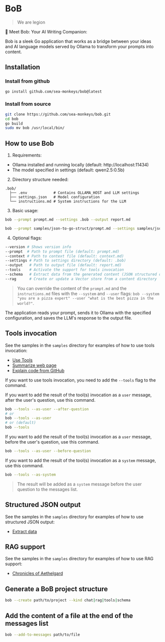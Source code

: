 # BoB
> We are legion

🤖 Meet Bob: Your AI Writing Companion:

Bob is a sleek Go application that works as a bridge between your ideas and AI language models served by Ollama to transform your prompts into content.

## Installation

### Install from github

```bash
go install github.com/sea-monkeys/bob@latest
```

### Install from source

```bash
git clone https://github.com/sea-monkeys/bob.git
cd bob
go build
sudo mv bob /usr/local/bin/
```

## How to use Bob

1. Requirements:
- Ollama installed and running locally (default: http://localhost:11434)
- The model specified in settings (default: qwen2.5:0.5b)

2. Directory structure needed:
```
.bob/
  ├── .env            # Contains OLLAMA_HOST and LLM settings
  ├── settings.json   # Model configuration
  └── instructions.md # System instructions for the LLM
```

3. Basic usage:
```bash
bob --prompt prompt.md --settings .bob --output report.md

bob --prompt samples/json-to-go-struct/prompt.md --settings samples/json-to-go-struct/.bob --output ./report.md
```

4. Optional flags:
```bash
--version # Shows version info
--prompt  # Path to prompt file (default: prompt.md)
--context # Path to context file (default: context.md)
--settings # Path to settings directory (default: .bob)
--output   # Path to output file (default: report.md)
--tools    # Activate the support for tools invocation
--schema   # Extract data from the generated content (JSON structured output)
--rag      # Create or update a Vector store from a content directory
```

> You can override the content of the `prompt.md` and the `instructions.md` files with the `--system` and `--user` flags: `bob --system "you are a pizza expert" --user "what is the best pizza in the world?"`.

The application reads your prompt, sends it to Ollama with the specified configuration, and saves the LLM's response to the output file.

## Tools invocation

See the samples in the `samples` directory for examples of how to use tools invocation:

- [Use Tools](samples/use-tools)
- [Summarize web page](samples/summarize-web-page)
- [Explain code from GitHub](samples/explain-code-from-github)

If you want to use tools invocation, you need to add the `--tools` flag to the command.

If you want to add the result of the tool(s) invocation as a `user` message, after the user's question, use this command.
```bash
bob --tools --as-user --after-question
# or
bob --tools --as-user
# or (default)
bob --tools
```

If you want to add the result of the tool(s) invocation as a `user` message, before the user's question, use this command.
```bash
bob --tools --as-user --before-question
```

If you want to add the result of the tool(s) invocation as a `system` message, use this command.
```bash
bob --tools --as-system
```
> The result will be added as a `system` message before the user question to the messages list.



## Structured JSON output

See the samples in the `samples` directory for examples of how to use structured JSON output:

- [Extract data](samples/extract-data)

## RAG support

See the samples in the `samples` directory for examples of how to use RAG support:

- [Chronicles of Aethelgard](samples/chronicles-of-aethelgard)

## Generate a BoB project structure

```bash
bob --create path/to/project --kind chat|rag|tools|schema
```

## Add the content of a file at the end of the messages list

```bash
bob --add-to-messages path/to/file
```
